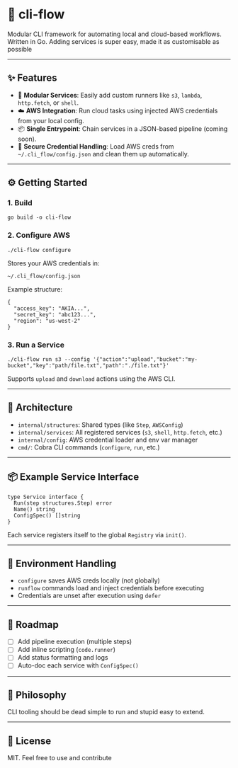 # 🌊 cli-flow

Modular CLI framework for automating local and cloud-based workflows.  
Written in Go. Adding services is super easy, made it as customisable as possible 

---

## ✨ Features

- 🔧 **Modular Services**: Easily add custom runners like `s3`, `lambda`, `http.fetch`, or `shell`.
-  ☁️ **AWS Integration**: Run cloud tasks using injected AWS credentials from your local config.
- 📦 **Single Entrypoint**: Chain services in a JSON-based pipeline (coming soon).
- 🔐 **Secure Credential Handling**: Load AWS creds from `~/.cli_flow/config.json` and clean them up automatically.

---

## ⚙️ Getting Started

### 1. Build

```
go build -o cli-flow
```

### 2. Configure AWS

```
./cli-flow configure
```

Stores your AWS credentials in:

`~/.cli_flow/config.json`

Example structure:

```
{
  "access_key": "AKIA...",
  "secret_key": "abc123...",
  "region": "us-west-2"
}
```

### 3. Run a Service

```
./cli-flow run s3 --config '{"action":"upload","bucket":"my-bucket","key":"path/file.txt","path":"./file.txt"}'
```

Supports `upload` and `download` actions using the AWS CLI.

---

## 🧱 Architecture

- `internal/structures`: Shared types (like `Step`, `AWSConfig`)
- `internal/services`: All registered services (`s3`, `shell`, `http.fetch`, etc.)
- `internal/config`: AWS credential loader and env var manager
- `cmd/`: Cobra CLI commands (`configure`, `run`, etc.)

---

## 📦 Example Service Interface

```
type Service interface {
  Run(step structures.Step) error
  Name() string
  ConfigSpec() []string
}
```

Each service registers itself to the global `Registry` via `init()`.

---

## 🧼 Environment Handling

- `configure` saves AWS creds locally (not globally)
- `runflow` commands load and inject credentials before executing
- Credentials are unset after execution using `defer`

---

## 🚧 Roadmap

- [ ] Add pipeline execution (multiple steps)
- [ ] Add inline scripting (`code.runner`)
- [ ] Add status formatting and logs
- [ ] Auto-doc each service with `ConfigSpec()`

---

## 🧠 Philosophy

CLI tooling should be dead simple to run and stupid easy to extend.

---

## 🧊 License

MIT. Feel free to use and contribute
